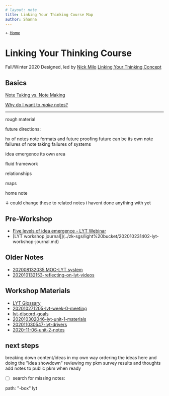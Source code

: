 ```yaml
---
# layout: note
title: Linking Your Thinking Course Map
author: Shanna
---
```


<small>← [Home](../home-note)</small>

# Linking Your Thinking Course
Fall/Winter 2020
Designed, led by [Nick Milo](../../zk-public/-nick-milo)
[Linking Your Thinking Concept](linking-your-thinking)

## Basics
[Note Taking vs. Note Making](note-taking-vs-note-making)

[Why do I want to *make* notes?](shanna-as-note-maker)




---


rough material


future directions:

hx of notes
note formats and future proofing
future can be its own note
failures of note taking
failures of systems

idea emergence its own area

fluid framework

relationships

maps

home note















↓ could change these to related notes i havent done anything with yet

## Pre-Workshop
- [Five levels of idea emergence - LYT Webinar](../zk-sgs/light%20bucket/2020-10-17%20LYT%20Webinar.md)
- [LYT workshop journal]](../zk-sgs/light%20bucket/202010231402-lyt-workshop-journal.md)




## Older Notes
- [202008132035 MOC-LYT system](../zk-sgs/light%20bucket/202008132035%20MOC-LYT%20system.md)
- [202010132153-reflecting-on-lyt-videos](../zk-sgs/light%20bucket/202010132153-reflecting-on-lyt-videos.md)




## Workshop Materials
- [LYT Glossary](https://publish.obsidian.md/lyt-kit/LYT+Glossary)
- [202010271205-lyt-week-0-meeting](../zk-sgs/light%20bucket/202010271205-lyt-week-0-meeting.md)
- [lyt-discord-goals](../zk-sgs/light%20bucket/lyt-discord-goals.md)
- [202010302046-lyt-unit-1-materials](../zk-sgs/light%20bucket/202010302046-lyt-unit-1-materials.md)
- [202011030547-lyt-drivers](../zk-sgs/light%20bucket/202011030547-lyt-drivers.md)
- [2020-11-06-unit-2-notes](../zk-sgs/light%20bucket/2020-11-06-unit-2-notes.md)


## next steps
breaking down content/ideas in my own way
ordering the ideas here and doing the "idea showdown" 
reviewing my pkm survey results and thoughts
add notes to public pkm when ready


- [ ] search for missing notes:  

path: "-box" lyt



